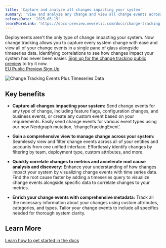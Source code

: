 ```yaml
---
title: 'Capture and analyze all changes impacting your system'
summary: 'View and analyze any change and view all change events across all of your entities and accounts through a single pane of glass'
releaseDate: '2025-05-19'
learnMoreLink: 'https://docs-preview.newrelic.com/docs/change-tracking-events/'
---
```


Deployments aren’t the only type of change impacting your system. Now change tracking allows you to capture every system change with ease and view all of your change events in a single pane of glass alongside timeseries data. Identifying correlations to see how changes impact your system has never been easier. [Sign up for the change tracking public preview](https://one.newrelic.com/launcher/promotion-flow.launcher?pane=eyJvZmZlclR5cGVJZCI6ImYwNTQwYTU4LWY0YTAtNGIxOS1hMjNlLTlmZjQ0ZTNhZGJmNCJ9) to try it now.  
[EU Public Preview Sign Up](https://one.eu.newrelic.com/launcher/promotion-flow.launcher?pane=eyJvZmZlclR5cGVJZCI6ImYwNTQwYTU4LWY0YTAtNGIxOS1hMjNlLTlmZjQ0ZTNhZGJmNCJ9)

![Change Tracking Events Plus Timeseries Data](/images/ct_1.png "Change Tracking Events Plus Timeseries Data")

## Key benefits

* **Capture all changes impacting your system:** Send change events for any type of change, including feature flags, configuration changes, and business events, or create any custom event based on your requirements. Easily send change events for various event types using our new Nerdgraph mutation, ‘changeTrackingEvent’.

* **Gain a comprehensive view to manage change across your system:** Seamlessly view and filter change events across all of your entities and accounts from one unified interface. Effortlessly identify changes by filtering by team, deployment type, custom attributes, and more.

* **Quickly correlate changes to metrics and accelerate root cause analysis and discovery:** Enhance your understanding of how changes impact your system by visualizing change events with time series data. Find the root cause faster by adding a timeseries query to visualize change events alongside specific data to correlate changes to your metrics.

* **Enrich your change events with comprehensive metadata:** Track all the necessary information about your changes using custom attributes, categories, and types. Tailor your change events to include all specifics needed for thorough system clarity.

## Learn More

[Learn how to get started in the docs](https://docs-preview.newrelic.com/docs/change-tracking-events/)